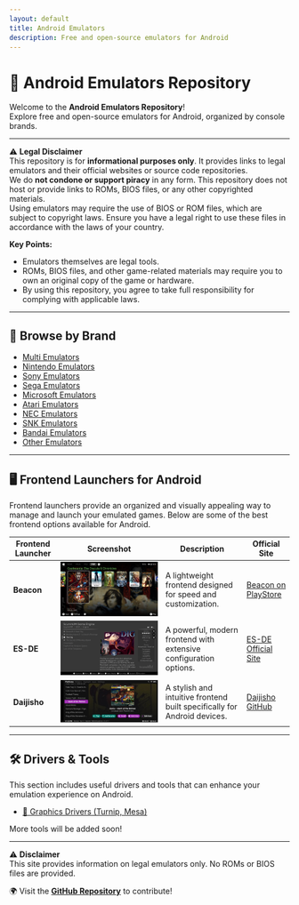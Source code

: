 ```yaml
---
layout: default
title: Android Emulators
description: Free and open-source emulators for Android
---
```


# 📱 Android Emulators Repository

Welcome to the **Android Emulators Repository**!  
Explore free and open-source emulators for Android, organized by console brands.

---

⚠️ **Legal Disclaimer**  
This repository is for **informational purposes only**. It provides links to legal emulators and their official websites or source code repositories.  
We do **not condone or support piracy** in any form. This repository does not host or provide links to ROMs, BIOS files, or any other copyrighted materials.  
Using emulators may require the use of BIOS or ROM files, which are subject to copyright laws. Ensure you have a legal right to use these files in accordance with the laws of your country.

**Key Points:**
- Emulators themselves are legal tools.
- ROMs, BIOS files, and other game-related materials may require you to own an original copy of the game or hardware.
- By using this repository, you agree to take full responsibility for complying with applicable laws.

---

## 🔗 Browse by Brand
- [Multi Emulators](pages/multi_aio.md)
- [Nintendo Emulators](pages/nintendo.md)
- [Sony Emulators](pages/sony.md)
- [Sega Emulators](pages/sega.md)
- [Microsoft Emulators](pages/microsoft.md)
- [Atari Emulators](pages/atari.md)
- [NEC Emulators](pages/nec.md)
- [SNK Emulators](pages/snk.md)
- [Bandai Emulators](pages/bandai.md)
- [Other Emulators](pages/others.md)

---

## 🖥️ Frontend Launchers for Android

Frontend launchers provide an organized and visually appealing way to manage and launch your emulated games. Below are some of the best frontend options available for Android.

| Frontend Launcher | Screenshot | Description | Official Site |
|-------------------|------------|-------------|--------------|
| **Beacon** | ![Beacon](fronte_ends/beacon_screen.jpeg) | A lightweight frontend designed for speed and customization. | [Beacon on PlayStore](https://play.google.com/store/apps/details?id=com.radikal.gamelauncher) |
| **ES-DE** | ![ES-DE](fronte_ends/ES-DE_screen.png) | A powerful, modern frontend with extensive configuration options. | [ES-DE Official Site](https://es-de.org/) |
| **Daijisho** | ![Daijisho](fronte_ends/daijisho_screen.jpg) | A stylish and intuitive frontend built specifically for Android devices. | [Daijisho GitHub](https://github.com/TapiocaFox/Daijishou) |

---

## 🛠️ Drivers & Tools

This section includes useful drivers and tools that can enhance your emulation experience on Android.

- [🔧 Graphics Drivers (Turnip, Mesa)](tools_&_drivers/drivers.md)

More tools will be added soon!

---

⚠️ **Disclaimer**  
This site provides information on legal emulators only. No ROMs or BIOS files are provided.

🌍 Visit the **[GitHub Repository](https://github.com/Ashnar2602/Android_Emulation)** to contribute!
